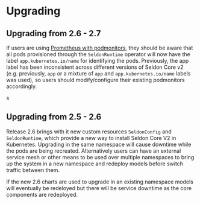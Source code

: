 # Upgrading

## Upgrading from 2.6 - 2.7

If users are using [Prometheus with podmonitors](../../../../prometheus/monitors), they should be aware that all pods provisioned through the `SeldonRuntime` operator will now have the label `app.kubernetes.io/name` for identifying the pods. Previously, the app label has been inconsistent across different versions of Seldon Core v2 (e.g. previously, `app` or a mixture of `app` and `app.kubernetes.io/name` labels was used), so users should modify/configure their existing podmonitors accordingly. 

s
## Upgrading from 2.5 - 2.6

Release 2.6 brings with it new custom resources `SeldonConfig` and `SeldonRuntime`, which provide a new way to install Seldon Core V2 in Kubernetes. Upgrading in the same namespace will cause downtime while the pods are being recreated. Alternatively  users can have an external service mesh or other means to be used over multiple namespaces to bring up the system in a new namespace and redeploy models before switch traffic between them.

If the new 2.6 charts are used to upgrade in an existing namespace models will eventually be redeloyed but there will be service downtime as the core components are redeployed.

